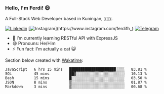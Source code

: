 ### Hello, I'm Ferdi! 😄

A Full-Stack Web Developer based in Kuningan, :indonesia:.

<!-- Linkedin Profile -->

[![Linkedin](https://img.shields.io/badge/-Ferdi%20Ferdiana-blue?style=flat-square&labelColor=gray&logo=Linkedin&logoColor=white&link=https://www.linkedin.com/in/ferdianfh)](https://www.linkedin.com/in/ferdianfh)
[![Instagram](https://img.shields.io/badge/-@ferdifh_-purple?style=flat-square&labelColor=gray&logo=Instagram&logoColor=white&link=https://www.instagram.com/ferdifh_)](https://www.instagram.com/ferdifh_)
[![Telegram](https://img.shields.io/badge/-ferdifh-informational?style=flat-square&labelColor=gray&logo=telegram&logoColor=white&link=https://t.me/ferdifh)](https://t.me/ferdifh)

- 🌱 I’m currently learning RESTful API with ExpressJS
- 😄 Pronouns: He/Him
- ⚡ Fun fact: I'm actually a cat :smiley_cat:

Section below created with [Wakatime](https://wakatime.com/):

<!--START_SECTION:waka-->
```text
JavaScript   6 hrs 15 mins   █████████████████████░░░░   83.81 % 
SQL          45 mins         ██▓░░░░░░░░░░░░░░░░░░░░░░   10.13 % 
Bash         15 mins         █░░░░░░░░░░░░░░░░░░░░░░░░   03.50 % 
JSON         8 mins          ▒░░░░░░░░░░░░░░░░░░░░░░░░   01.87 % 
Markdown     3 mins          ▒░░░░░░░░░░░░░░░░░░░░░░░░   00.68 % 
```
<!--END_SECTION:waka-->

<!--
**ferdianfh/ferdianfh** is a ✨ _special_ ✨ repository because its `README.md` (this file) appears on your GitHub profile.

Here are some ideas to get you started:

- 🔭 I’m currently working on ...
- 🌱 I’m currently learning ...
- 👯 I’m looking to collaborate on ...
- 🤔 I’m looking for help with ...
- 💬 Ask me about ...
- 📫 How to reach me: ...
- 😄 Pronouns: ...
- ⚡ Fun fact: ...
-->
